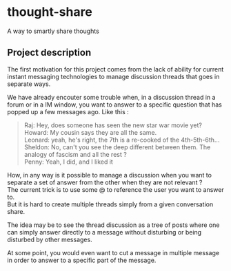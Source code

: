 # thought-share

A way to smartly share thoughts 

## Project description

The first motivation for this project comes from the lack of ability for current instant messaging technologies to manage discussion threads that goes in separate ways.

We have already encouter some trouble when, in a discussion thread in a forum or in a IM window, you want to answer to a specific question that has popped up a few messages ago. Like this :

> Raj: Hey, does someone has seen the new star war movie yet?  
> Howard: My cousin says they are all the same.  
> Leonard: yeah, he's right, the 7th is a re-cooked of the 4th-5th-6th...  
> Sheldon: No, can't you see the deep different between them. The analogy of fascism and all the rest ?  
> Penny: Yeah, I did, and I liked it

How, in any way is it possible to manage a discussion when you want to separate a set of answer from the other when they are not relevant ?  
The current trick is to use some @ to reference the user you want to answer to.  
But it is hard to create multiple threads simply from a given conversation share.

The idea may be to see the thread discussion as a tree of posts where one can simply answer directly to a message without disturbing or being disturbed by other messages.  

At some point, you would even want to cut a message in multiple message in order to answer to a specific part of the message.

